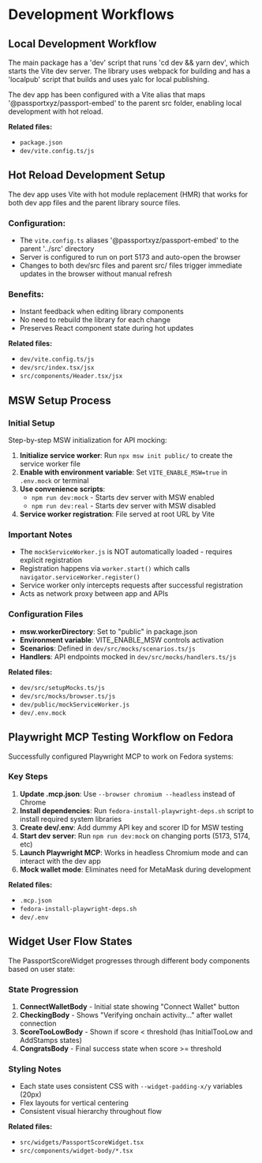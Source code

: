 # Development Workflows

## Local Development Workflow

The main package has a 'dev' script that runs 'cd dev && yarn dev', which starts the Vite dev server. The library uses webpack for building and has a 'localpub' script that builds and uses yalc for local publishing.

The dev app has been configured with a Vite alias that maps '@passportxyz/passport-embed' to the parent src folder, enabling local development with hot reload.

**Related files:**

- `package.json`
- `dev/vite.config.ts/js`

## Hot Reload Development Setup

The dev app uses Vite with hot module replacement (HMR) that works for both dev app files and the parent library source files.

### Configuration:

- The `vite.config.ts` aliases '@passportxyz/passport-embed' to the parent '../src' directory
- Server is configured to run on port 5173 and auto-open the browser
- Changes to both dev/src files and parent src/ files trigger immediate updates in the browser without manual refresh

### Benefits:

- Instant feedback when editing library components
- No need to rebuild the library for each change
- Preserves React component state during hot updates

**Related files:**

- `dev/vite.config.ts/js`
- `dev/src/index.tsx/jsx`
- `src/components/Header.tsx/jsx`

## MSW Setup Process

### Initial Setup

Step-by-step MSW initialization for API mocking:

1. **Initialize service worker**: Run `npx msw init public/` to create the service worker file
2. **Enable with environment variable**: Set `VITE_ENABLE_MSW=true` in `.env.mock` or terminal
3. **Use convenience scripts**:
   - `npm run dev:mock` - Starts dev server with MSW enabled
   - `npm run dev:real` - Starts dev server with MSW disabled
4. **Service worker registration**: File served at root URL by Vite

### Important Notes

- The `mockServiceWorker.js` is NOT automatically loaded - requires explicit registration
- Registration happens via `worker.start()` which calls `navigator.serviceWorker.register()`
- Service worker only intercepts requests after successful registration
- Acts as network proxy between app and APIs

### Configuration Files

- **msw.workerDirectory**: Set to "public" in package.json
- **Environment variable**: VITE_ENABLE_MSW controls activation
- **Scenarios**: Defined in `dev/src/mocks/scenarios.ts/js`
- **Handlers**: API endpoints mocked in `dev/src/mocks/handlers.ts/js`

**Related files:**

- `dev/src/setupMocks.ts/js`
- `dev/src/mocks/browser.ts/js`
- `dev/public/mockServiceWorker.js`
- `dev/.env.mock`

## Playwright MCP Testing Workflow on Fedora

Successfully configured Playwright MCP to work on Fedora systems:

### Key Steps

1. **Update .mcp.json**: Use `--browser chromium --headless` instead of Chrome
2. **Install dependencies**: Run `fedora-install-playwright-deps.sh` script to install required system libraries
3. **Create dev/.env**: Add dummy API key and scorer ID for MSW testing
4. **Start dev server**: Run `npm run dev:mock` on changing ports (5173, 5174, etc)
5. **Launch Playwright MCP**: Works in headless Chromium mode and can interact with the dev app
6. **Mock wallet mode**: Eliminates need for MetaMask during development

**Related files:**

- `.mcp.json`
- `fedora-install-playwright-deps.sh`
- `dev/.env`

## Widget User Flow States

The PassportScoreWidget progresses through different body components based on user state:

### State Progression

1. **ConnectWalletBody** - Initial state showing "Connect Wallet" button
2. **CheckingBody** - Shows "Verifying onchain activity..." after wallet connection
3. **ScoreTooLowBody** - Shown if score < threshold (has InitialTooLow and AddStamps states)
4. **CongratsBody** - Final success state when score >= threshold

### Styling Notes

- Each state uses consistent CSS with `--widget-padding-x/y` variables (20px)
- Flex layouts for vertical centering
- Consistent visual hierarchy throughout flow

**Related files:**

- `src/widgets/PassportScoreWidget.tsx`
- `src/components/widget-body/*.tsx`

